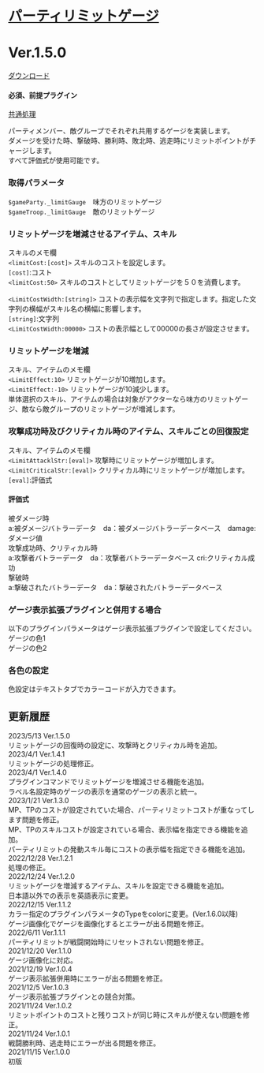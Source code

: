 # [パーティリミットゲージ](https://raw.githubusercontent.com/nuun888/MZ/master/NUUN_PartyLimitGauge.js)
# Ver.1.5.0
[ダウンロード](https://raw.githubusercontent.com/nuun888/MZ/master/NUUN_PartyLimitGauge.js)
#### 必須、前提プラグイン
[共通処理](https://github.com/nuun888/MZ/blob/master/README/Base.md)  

パーティメンバー、敵グループでそれぞれ共用するゲージを実装します。  
ダメージを受けた時、撃破時、勝利時、敗北時、逃走時にリミットポイントがチャージします。  
すべて評価式が使用可能です。  

### 取得パラメータ
`$gameParty._limitGauge`　味方のリミットゲージ  
`$gameTroop._limitGauge`　敵のリミットゲージ  

### リミットゲージを増減させるアイテム、スキル
スキルのメモ欄   
`<limitCost:[cost]>` スキルのコストを設定します。  
`[cost]`:コスト  
`<limitCost:50>` スキルのコストとしてリミットゲージを５０を消費します。  

`<LimitCostWidth:[string]>` コストの表示幅を文字列で指定します。指定した文字列の横幅がスキル名の横幅に影響します。  
`[string]`:文字列  
`<LimitCostWidth:00000>` コストの表示幅として00000の長さが設定させます。  

### リミットゲージを増減
スキル、アイテムのメモ欄  
`<LimitEffect:10>` リミットゲージが10増加します。  
`<LimitEffect:-10>` リミットゲージが10減少します。  
単体選択のスキル、アイテムの場合は対象がアクターなら味方のリミットゲージ、敵なら敵グループのリミットゲージが増減します。  

### 攻撃成功時及びクリティカル時のアイテム、スキルごとの回復設定
スキル、アイテムのメモ欄  
`<LimitAttacklStr:[eval]>` 攻撃時にリミットゲージが増加します。  
`<LimitCriticalStr:[eval]>` クリティカル時にリミットゲージが増加します。  
`[eval]`:評価式  

#### 評価式
被ダメージ時  
a:被ダメージバトラーデータ　da：被ダメージバトラーデータベース　damage:ダメージ値  
攻撃成功時、クリティカル時  
a:攻撃者バトラーデータ　da：攻撃者バトラーデータベース cri:クリティカル成功  
撃破時  
a:撃破されたバトラーデータ　da：撃破されたバトラーデータベース  

### ゲージ表示拡張プラグインと併用する場合
以下のプラグインパラメータはゲージ表示拡張プラグインで設定してください。  
ゲージの色1  
ゲージの色2  

### 各色の設定
色設定はテキストタブでカラーコードが入力できます。  

## 更新履歴
2023/5/13 Ver.1.5.0  
リミットゲージの回復時の設定に、攻撃時とクリティカル時を追加。  
2023/4/1 Ver.1.4.1  
リミットゲージの処理修正。  
2023/4/1 Ver.1.4.0  
プラグインコマンドでリミットゲージを増減させる機能を追加。  
ラベル名設定時のゲージの表示を通常のゲージの表示と統一。  
2023/1/21 Ver.1.3.0  
MP、TPのコストが設定されていた場合、パーティリミットコストが重なってします問題を修正。  
MP、TPのスキルコストが設定されている場合、表示幅を指定できる機能を追加。  
パーティリミットの発動スキル毎にコストの表示幅を指定できる機能を追加。  
2022/12/28 Ver.1.2.1  
処理の修正。  
2022/12/24 Ver.1.2.0  
リミットゲージを増減するアイテム、スキルを設定できる機能を追加。  
日本語以外での表示を英語表示に変更。  
2022/12/15 Ver.1.1.2  
カラー指定のプラグインパラメータのTypeをcolorに変更。(Ver.1.6.0以降)  
ゲージ画像化でゲージを画像化するとエラーが出る問題を修正。  
2022/6/11 Ver.1.1.1  
パーティリミットが戦闘開始時にリセットされない問題を修正。  
2021/12/20 Ver.1.1.0  
ゲージ画像化に対応。  
2021/12/19 Ver.1.0.4  
ゲージ表示拡張併用時にエラーが出る問題を修正。  
2021/12/5 Ver.1.0.3  
ゲージ表示拡張プラグインとの競合対策。  
2021/11/24 Ver.1.0.2  
リミットポイントのコストと残りコストが同じ時にスキルが使えない問題を修正。  
2021/11/24 Ver.1.0.1  
戦闘勝利時、逃走時にエラーが出る問題を修正。  
2021/11/15 Ver.1.0.0  
初版  
